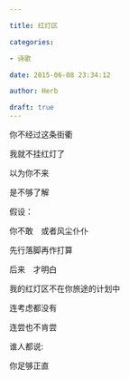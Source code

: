 ```yaml
---

title: 红灯区

categories:

- 诗歌

date: 2015-06-08 23:34:12

author: Herb

draft: true
---
```


你不经过这条街衢

我就不挂红灯了

以为你不来

是不够了解

假设：

你不敢　或者风尘仆仆

先行落脚再作打算



后来　才明白

我的红灯区不在你旅途的计划中

连考虑都没有

连尝也不肯尝

谁人都说:

你足够正直